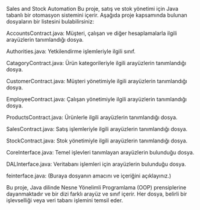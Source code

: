 Sales and Stock Automation 
Bu proje, satış ve stok yönetimi için Java tabanlı bir otomasyon sistemini içerir. Aşağıda proje kapsamında bulunan dosyaların bir listesini bulabilirsiniz:

AccountsContract.java: Müşteri, çalışan ve diğer hesaplamalarla ilgili arayüzlerin tanımlandığı dosya.

Authorities.java: Yetkilendirme işlemleriyle ilgili sınıf.

CatagoryContract.java: Ürün kategorileriyle ilgili arayüzlerin tanımlandığı dosya.

CustomerContract.java: Müşteri yönetimiyle ilgili arayüzlerin tanımlandığı dosya.

EmployeeContract.java: Çalışan yönetimiyle ilgili arayüzlerin tanımlandığı dosya.

ProductsContract.java: Ürünlerle ilgili arayüzlerin tanımlandığı dosya.

SalesContract.java: Satış işlemleriyle ilgili arayüzlerin tanımlandığı dosya.

StockContract.java: Stok yönetimiyle ilgili arayüzlerin tanımlandığı dosya.

CoreInterface.java: Temel işlevleri tanımlayan arayüzlerin bulunduğu dosya.

DALInterface.java: Veritabanı işlemleri için arayüzlerin bulunduğu dosya.

feinterface.java: (Buraya dosyanın amacını ve içeriğini açıklayınız.)

Bu proje, Java dilinde Nesne Yönelimli Programlama (OOP) prensiplerine dayanmaktadır ve bir dizi farklı arayüz ve sınıf içerir. Her dosya, belirli bir işlevselliği veya veri tabanı işlemini temsil eder.
